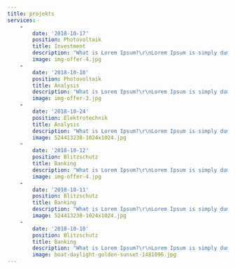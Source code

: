```yaml
---
title: projekts
services:
    -
        date: '2018-10-17'
        position: Photovoltaik
        title: Investment
        description: "What is Lorem Ipsum?\r\nLorem Ipsum is simply dummy text of the printing and typesetting industry. Lorem Ipsum has been the industry's standard"
        image: img-offer-4.jpg
    -
        date: '2018-10-10'
        position: Photovoltaik
        title: Analysis
        description: "What is Lorem Ipsum?\r\nLorem Ipsum is simply dummy text of the printing and typesetting industry. Lorem Ipsum has been the industry's standard"
        image: img-offer-3.jpg
    -
        date: '2018-10-24'
        position: Elektrotechnik
        title: Analysis
        description: "What is Lorem Ipsum?\r\nLorem Ipsum is simply dummy text of the printing and typesetting industry. Lorem Ipsum has been the industry's standard"
        image: 524413238-1024x1024.jpg
    -
        date: '2018-10-12'
        position: Blitzschutz
        title: Banking
        description: "What is Lorem Ipsum?\r\nLorem Ipsum is simply dummy text of the printing and typesetting industry. Lorem Ipsum has been the industry's standard"
        image: img-offer-4.jpg
    -
        date: '2018-10-11'
        position: Blitzschutz
        title: Banking
        description: "What is Lorem Ipsum?\r\nLorem Ipsum is simply dummy text of the printing and typesetting industry. Lorem Ipsum has been the industry's standard"
        image: 524413238-1024x1024.jpg
    -
        date: '2018-10-18'
        position: Blitzschutz
        title: Banking
        description: "What is Lorem Ipsum?\r\nLorem Ipsum is simply dummy text of the printing and typesetting industry. Lorem Ipsum has been the industry's standard dummy"
        image: boat-daylight-golden-sunset-1481096.jpg
---
```


